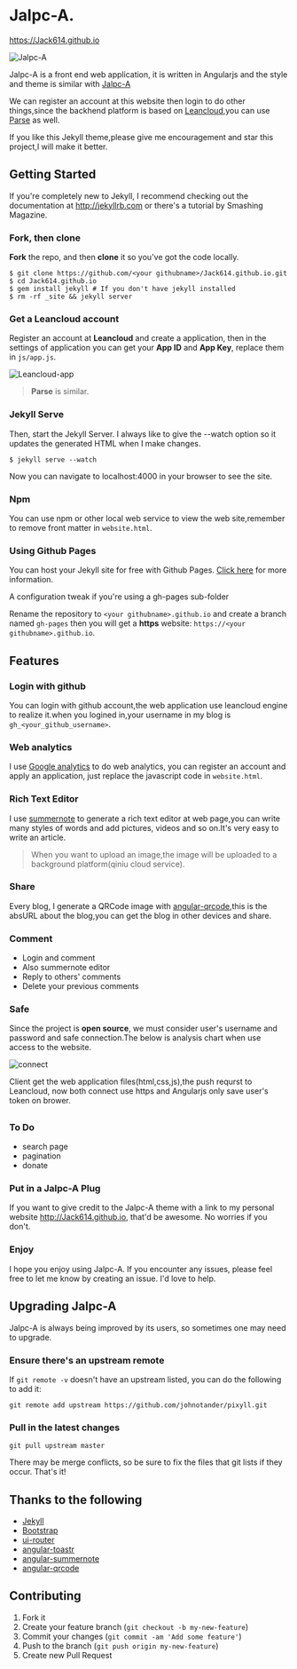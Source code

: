 # Jalpc-A.

<https://Jack614.github.io>

![Jalpc-A](Jalpc-A.gif)

Jalpc-A is a front end web application, it is written in Angularjs and the style and theme is similar with [Jalpc-A](http://Jack614.github.com/jalpc_jekyll_theme)

We can register an account at this website then login to do other things,since the backhend platform is based on [Leancloud](https://leancloud.cn/),you can use [Parse](https://parse.com/) as well.

If you like this Jekyll theme,please give me encouragement and star this project,I will make it better.

## Getting Started

If you're completely new to Jekyll, I recommend checking out the documentation at <http://jekyllrb.com> or there's a tutorial by Smashing Magazine.

### Fork, then clone

**Fork** the repo, and then **clone** it so you've got the code locally.

```
$ git clone https://github.com/<your githubname>/Jack614.github.io.git
$ cd Jack614.github.io
$ gem install jekyll # If you don't have jekyll installed
$ rm -rf _site && jekyll server
```
### Get a Leancloud account

Register an account at **Leancloud** and create a application, then in the settings of application you can get your **App ID** and **App Key**, replace them in `js/app.js`.

![Leancloud-app](Leancloud-app.jpg)

> **Parse** is similar.

### Jekyll Serve

Then, start the Jekyll Server. I always like to give the --watch option so it updates the generated HTML when I make changes.

```
$ jekyll serve --watch
```

Now you can navigate to localhost:4000 in your browser to see the site.

### Npm

You can use npm or other local web service to view the web site,remember to remove front matter in `website.html`.

### Using Github Pages

You can host your Jekyll site for free with Github Pages. [Click here](https://pages.github.com) for more information.

A configuration tweak if you're using a gh-pages sub-folder

Rename the repository to `<your githubname>.github.io` and create a branch named `gh-pages` then you will get a **https** website: `https://<your githubname>.github.io`.

## Features

### Login with github

You can login with github account,the web application use leancloud engine to realize it.when you logined in,your username in my blog is `gh_<your_github_username>`.

### Web analytics

I use [Google analytics](https://www.google.com/analytics/) to do web analytics, you can register an account and apply an application, just replace the javascript code in `website.html`.

### Rich Text Editor

I use [summernote](https://github.com/summernote/angular-summernote) to generate a rich text editor at web page,you can write many styles of words and add pictures, videos and so on.It's very easy to write an article.
> When you want to upload an image,the image will be uploaded to a background platform(qiniu cloud service).

### Share

Every blog, I generate a QRCode image with [angular-qrcode](https://github.com/monospaced/angular-qrcode),this is the absURL about the blog,you can get the blog in other devices and share.

### Comment

* Login and comment
* Also summernote editor
* Reply to others' comments
* Delete your previous comments

### Safe

Since the project is **open source**, we must consider user's username and password and safe connection.The below is analysis chart when use access to the website.

![connect](connect.png)

Client get the web application files(html,css,js),the push requrst to Leancloud, now both connect use https and Angularjs only save user's token on brower.

##

### To Do

* search page
* pagination
* donate

### Put in a Jalpc-A Plug

If you want to give credit to the Jalpc-A theme with a link to my personal website <http://Jack614.github.io>, that'd be awesome. No worries if you don't.
 
### Enjoy

I hope you enjoy using Jalpc-A. If you encounter any issues, please feel free to let me know by creating an issue. I'd love to help.

## Upgrading Jalpc-A

Jalpc-A is always being improved by its users, so sometimes one may need to upgrade.

### Ensure there's an upstream remote

If `git remote -v` doesn't have an upstream listed, you can do the following to add it:

```
git remote add upstream https://github.com/johnotander/pixyll.git
```

### Pull in the latest changes

```
git pull upstream master
```

There may be merge conflicts, so be sure to fix the files that git lists if they occur. That's it!

## Thanks to the following

* [Jekyll](http://jekyllrb.com)
* [Bootstrap](http://www.bootcss.com)
* [ui-router](https://github.com/angular-ui/ui-router)
* [angular-toastr](https://github.com/Foxandxss/angular-toastr)
* [angular-summernote](https://github.com/summernote/angular-summernote)
* [angular-qrcode](https://github.com/monospaced/angular-qrcode)

## Contributing

1. Fork it
2. Create your feature branch (`git checkout -b my-new-feature`)
3. Commit your changes (`git commit -am 'Add some feature'`)
4. Push to the branch (`git push origin my-new-feature`)
5. Create new Pull Request

